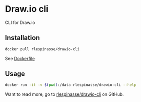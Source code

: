 # Draw.io cli

CLI for Draw.io

## Installation

```bash
docker pull rlespinasse/drawio-cli
```

See [Dockerfile][2]

## Usage

```bash
docker run -it -v $(pwd):/data rlespinasse/drawio-cli --help
```

Want to read more, go to [rlespinasse/drawio-cli][1] on GitHub.

[1]: https://github.com/rlespinasse/drawio-cli
[2]: https://github.com/rlespinasse/drawio-cli/blob/master/Dockerfile
